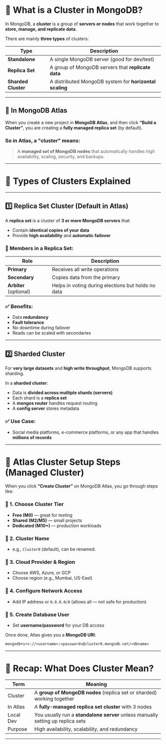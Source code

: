 
# 🧠 What is a Cluster in MongoDB?

In MongoDB, a **cluster** is a group of **servers or nodes** that work together to **store, manage, and replicate data**.

There are mainly **three types** of clusters:

| Type                | Description                                             |
| ------------------- | ------------------------------------------------------- |
| **Standalone**      | A single MongoDB server (good for dev/test)             |
| **Replica Set**     | A group of MongoDB servers that **replicate data**      |
| **Sharded Cluster** | A distributed MongoDB system for **horizontal scaling** |

---

## 📌 In MongoDB Atlas

When you create a new project in **MongoDB Atlas**, and then click **“Build a Cluster”**, you are creating a **fully managed replica set** (by default).

### So in Atlas, a "cluster" means:

> A **managed set of MongoDB nodes** that automatically handles high availability, scaling, security, and backups.

---

# 🔁 Types of Clusters Explained

---

## 1️⃣ **Replica Set Cluster** (Default in Atlas)

A **replica set** is a cluster of **3 or more MongoDB servers** that:

* Contain **identical copies of your data**
* Provide **high availability** and **automatic failover**

### 🧩 Members in a Replica Set:

| Role                   | Description                                        |
| ---------------------- | -------------------------------------------------- |
| **Primary**            | Receives all write operations                      |
| **Secondary**          | Copies data from the primary                       |
| **Arbiter** (optional) | Helps in voting during elections but holds no data |

### ✅ Benefits:

* Data **redundancy**
* **Fault tolerance**
* No downtime during failover
* Reads can be scaled with secondaries

---

## 2️⃣ **Sharded Cluster**

For **very large datasets** and **high write throughput**, MongoDB supports sharding.

In a **sharded cluster**:

* Data is **divided across multiple shards (servers)**
* Each shard is a **replica set**
* A **mongos router** handles request routing
* A **config server** stores metadata

### ✅ Use Case:

* Social media platforms, e-commerce platforms, or any app that handles **millions of records**

---

# 🔧 Atlas Cluster Setup Steps (Managed Cluster)

When you click **“Create Cluster”** on MongoDB Atlas, you go through steps like:

### 🔹 1. **Choose Cluster Tier**

* **Free (M0)** — great for testing
* **Shared (M2/M5)** — small projects
* **Dedicated (M10+)** — production workloads

### 🔹 2. **Cluster Name**

* e.g., `Cluster0` (default), can be renamed.

### 🔹 3. **Cloud Provider & Region**

* Choose AWS, Azure, or GCP
* Choose region (e.g., Mumbai, US-East)

### 🔹 4. **Configure Network Access**

* Add IP address or `0.0.0.0/0` (allows all — not safe for production)

### 🔹 5. **Create Database User**

* Set **username/password** for your DB access

Once done, Atlas gives you a **MongoDB URI**:

```txt
mongodb+srv://<username>:<password>@cluster0.mongodb.net/<dbname>
```

---

# 🧵 Recap: What Does Cluster Mean?

| Term      | Meaning                                                                         |
| --------- | ------------------------------------------------------------------------------- |
| Cluster   | A **group of MongoDB nodes** (replica set or sharded) working together          |
| In Atlas  | A **fully-managed replica set cluster** with 3 nodes                            |
| Local Dev | You usually run a **standalone server** unless manually setting up replica sets |
| Purpose   | High availability, scalability, and redundancy                                  |

---